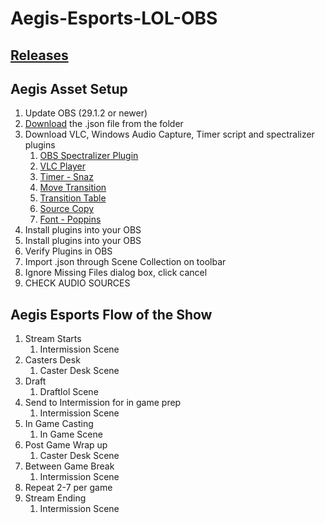 # Aegis-Esports-LOL-OBS

## [Releases](https://github.com/hivar94/AegisEsports/releases)

## Aegis Asset Setup

1. Update OBS (29.1.2 or newer)
2. [Download](https://github.com/hivar94/AegisEsports/releases) the .json file from the folder
3. Download VLC, Windows Audio Capture, Timer script and spectralizer plugins
	1. [OBS Spectralizer Plugin](https://github.com/univrsal/spectralizer/releases)
	2. [VLC Player](https://www.videolan.org/vlc/download-windows.html)
	3. [Timer - Snaz ](https://github.com/JimmyAppelt/Snaz)
	4. [Move Transition](https://obsproject.com/forum/resources/move-transition.913/)
	5. [Transition Table](https://obsproject.com/forum/resources/transition-table.1174/)
	6. [Source Copy](https://obsproject.com/forum/resources/source-copy.1261/)
	8. [Font - Poppins](https://fonts.google.com/specimen/Poppins)
4. Install plugins into your OBS
5. Install plugins into your OBS
6. Verify Plugins in OBS
7. Import .json through Scene Collection on toolbar
8. Ignore Missing Files dialog box, click cancel
9. CHECK AUDIO SOURCES


## Aegis Esports Flow of the Show

1. Stream Starts
	1. Intermission Scene
2. Casters Desk
	1. Caster Desk Scene
3. Draft
	1. Draftlol Scene
4. Send to Intermission for in game prep
	1. Intermission Scene
5. In Game Casting
	1. In Game Scene
6. Post Game Wrap up
	1. Caster Desk Scene
7. Between Game Break
	1. Intermission Scene
8. Repeat 2-7 per game
9. Stream Ending
	1. Intermission Scene
